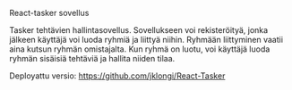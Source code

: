 React-tasker sovellus

Tasker tehtävien hallintasovellus. Sovellukseen voi rekisteröityä, jonka jälkeen käyttäjä voi luoda ryhmiä ja liittyä niihin. Ryhmään liittyminen
vaatii aina kutsun ryhmän omistajalta. Kun ryhmä on luotu, voi käyttäjä luoda ryhmän sisäisiä tehtäviä ja hallita niiden tilaa.

Deployattu versio:
https://github.com/jklongi/React-Tasker

